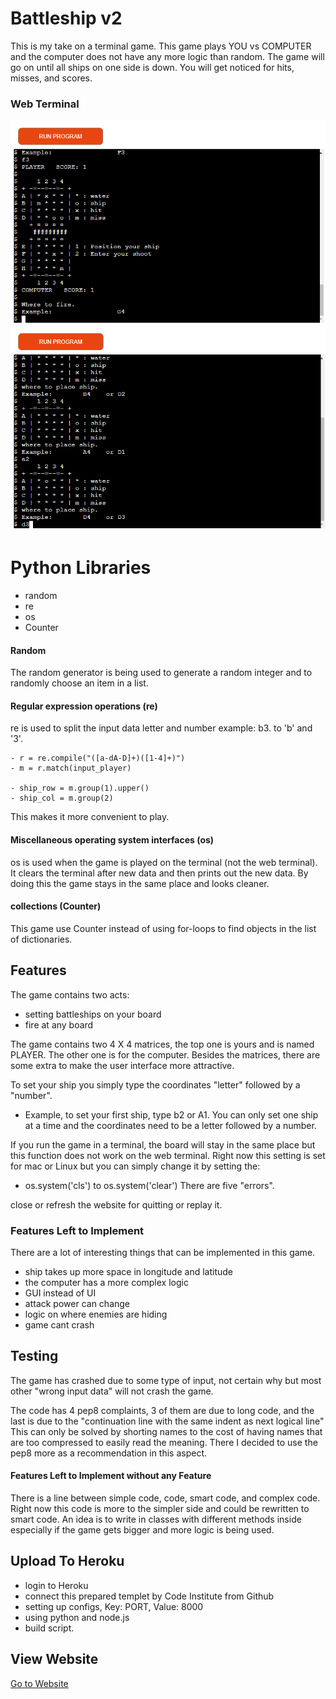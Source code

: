 # Battleship v2 
This is my take on a terminal game. This game plays YOU vs COMPUTER and the computer does not have any more logic than random.
The game will go on until all ships on one side is down. You will get noticed for hits, misses, and scores.  

### Web Terminal
![Web Terminal](assets/images/gameplay.png)
![Place Ship](assets/images/set_your_board.png)

# Python Libraries
- random
- re
- os
- Counter

#### Random
The random generator is being used to generate a random integer and to randomly choose an item in a list. 

#### Regular expression operations (re)
re is used to split the input data letter and number example: b3. to 'b' and '3'.

    - r = re.compile("([a-dA-D]+)([1-4]+)")
    - m = r.match(input_player)

    - ship_row = m.group(1).upper()
    - ship_col = m.group(2)

This makes it more convenient to play.

#### Miscellaneous operating system interfaces (os)
os is used when the game is played on the terminal (not the web terminal).
It clears the terminal after new data and then prints out the new data.
By doing this the game stays in the same place and looks cleaner.

#### collections (Counter)
This game use Counter instead of using for-loops to find objects in the list of dictionaries.

## Features 
The game contains two acts:
- setting battleships on your board
- fire at any board

The game contains two 4 X 4 matrices, the top one is yours and is named PLAYER.
The other one is for the computer. Besides the matrices, there are some extra to make the user interface more attractive.

To set your ship you simply type the coordinates "letter" followed by a "number".
- Example, to set your first ship, type b2 or A1.
You can only set one ship at a time and the coordinates need to be a letter followed by a number. 

If you run the game in a terminal, the board will stay in the same place but this function does not work on the web terminal. 
Right now this setting is set for mac or Linux but you can simply change it by setting the: 
- os.system('cls') to os.system('clear')
There are five "errors".

close or refresh the website for quitting or replay it.

### Features Left to Implement

There are a lot of interesting things that can be implemented in this game. 
- ship takes up more space in longitude and latitude
- the computer has a more complex logic
- GUI instead of UI
- attack power can change
- logic on where enemies are hiding 
- game cant crash   
## Testing 
The game has crashed due to some type of input, not certain why but most other "wrong input data" will not crash the game.

The code has 4 pep8 complaints, 3 of them are due to long code, and the last is due to the "continuation line with the same indent as next logical line"
This can only be solved by shorting names to the cost of having names that are too compressed to easily read the meaning.
There I decided to use the pep8 more as a recommendation in this aspect.

#### Features Left to Implement without any Feature
There is a line between simple code, code, smart code, and complex code. 
Right now this code is more to the simpler side and could be rewritten to smart code. 
An idea is to write in classes with different methods inside especially if the game gets bigger and more logic is being used.

## Upload To Heroku
- login to Heroku
- connect this prepared templet by Code Institute from Github
- setting up configs, Key: PORT, Value: 8000
- using python and node.js
- build script. 

## View Website
[Go to Website](https://drmapower-battleships.herokuapp.com/)